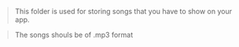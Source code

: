 >This folder is used for storing songs that you have to show on your app.

>The songs shouls be of .mp3 format